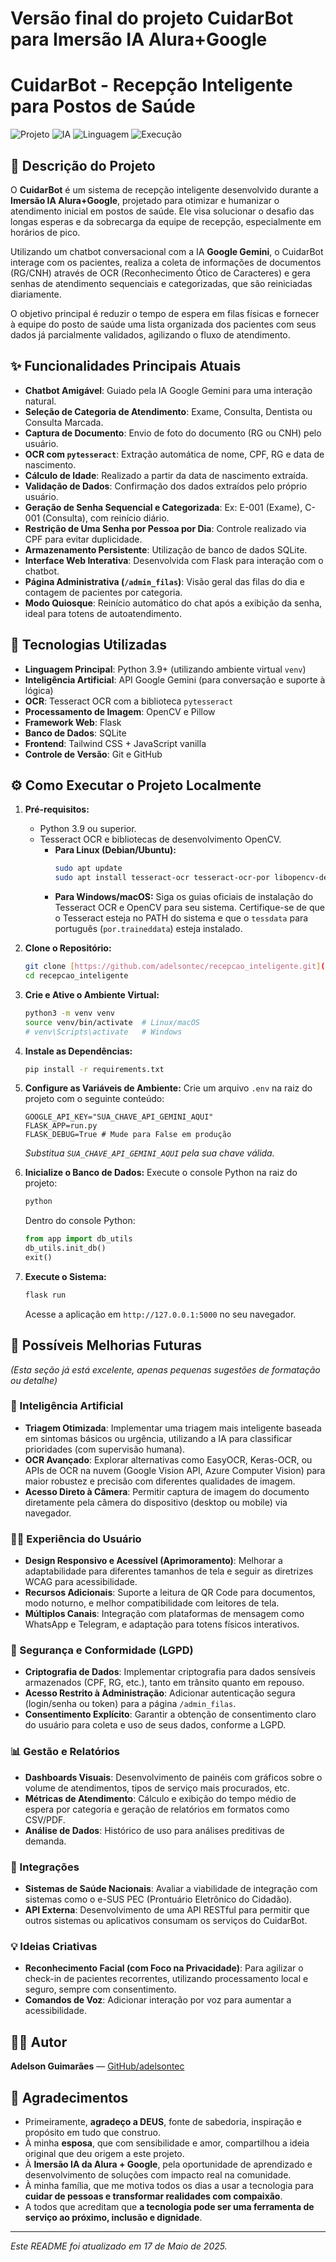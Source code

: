 # Versão final do projeto CuidarBot para Imersão IA Alura+Google
# CuidarBot - Recepção Inteligente para Postos de Saúde

![Projeto](https://img.shields.io/badge/Projeto-CuidarBot-green?style=for-the-badge&logo=leaflet)
![IA](https://img.shields.io/badge/IA-Google%20Gemini-blue?style=for-the-badge&logo=google)
![Linguagem](https://img.shields.io/badge/Python-3.9%2B-yellow?style=for-the-badge&logo=python)
![Execução](https://img.shields.io/badge/Executado_em-Google%20Colab%20%7C%20Local-orange?style=for-the-badge&logo=googlecolab)
## 📝 Descrição do Projeto

O **CuidarBot** é um sistema de recepção inteligente desenvolvido durante a **Imersão IA Alura+Google**, projetado para otimizar e humanizar o atendimento inicial em postos de saúde. Ele visa solucionar o desafio das longas esperas e da sobrecarga da equipe de recepção, especialmente em horários de pico.

Utilizando um chatbot conversacional com a IA **Google Gemini**, o CuidarBot interage com os pacientes, realiza a coleta de informações de documentos (RG/CNH) através de OCR (Reconhecimento Ótico de Caracteres) e gera senhas de atendimento sequenciais e categorizadas, que são reiniciadas diariamente.

O objetivo principal é reduzir o tempo de espera em filas físicas e fornecer à equipe do posto de saúde uma lista organizada dos pacientes com seus dados já parcialmente validados, agilizando o fluxo de atendimento.

## ✨ Funcionalidades Principais Atuais

* **Chatbot Amigável**: Guiado pela IA Google Gemini para uma interação natural.
* **Seleção de Categoria de Atendimento**: Exame, Consulta, Dentista ou Consulta Marcada.
* **Captura de Documento**: Envio de foto do documento (RG ou CNH) pelo usuário.
* **OCR com `pytesseract`**: Extração automática de nome, CPF, RG e data de nascimento.
* **Cálculo de Idade**: Realizado a partir da data de nascimento extraída.
* **Validação de Dados**: Confirmação dos dados extraídos pelo próprio usuário.
* **Geração de Senha Sequencial e Categorizada**: Ex: E-001 (Exame), C-001 (Consulta), com reinício diário.
* **Restrição de Uma Senha por Pessoa por Dia**: Controle realizado via CPF para evitar duplicidade.
* **Armazenamento Persistente**: Utilização de banco de dados SQLite.
* **Interface Web Interativa**: Desenvolvida com Flask para interação com o chatbot.
* **Página Administrativa (`/admin_filas`)**: Visão geral das filas do dia e contagem de pacientes por categoria.
* **Modo Quiosque**: Reinício automático do chat após a exibição da senha, ideal para totens de autoatendimento.

## 🚀 Tecnologias Utilizadas

* **Linguagem Principal**: Python 3.9+ (utilizando ambiente virtual `venv`)
* **Inteligência Artificial**: API Google Gemini (para conversação e suporte à lógica)
* **OCR**: Tesseract OCR com a biblioteca `pytesseract`
* **Processamento de Imagem**: OpenCV e Pillow
* **Framework Web**: Flask
* **Banco de Dados**: SQLite
* **Frontend**: Tailwind CSS + JavaScript vanilla
* **Controle de Versão**: Git e GitHub

## ⚙️ Como Executar o Projeto Localmente

1.  **Pré-requisitos:**
    * Python 3.9 ou superior.
    * Tesseract OCR e bibliotecas de desenvolvimento OpenCV.
        * **Para Linux (Debian/Ubuntu):**
            ```bash
            sudo apt update
            sudo apt install tesseract-ocr tesseract-ocr-por libopencv-dev python3-opencv
            ```
        * **Para Windows/macOS:** Siga os guias oficiais de instalação do Tesseract OCR e OpenCV para seu sistema. Certifique-se de que o Tesseract esteja no PATH do sistema e que o `tessdata` para português (`por.traineddata`) esteja instalado.

2.  **Clone o Repositório:**
    ```bash
    git clone [https://github.com/adelsontec/recepcao_inteligente.git](https://github.com/adelsontec/recepcao_inteligente.git)
    cd recepcao_inteligente
    ```

3.  **Crie e Ative o Ambiente Virtual:**
    ```bash
    python3 -m venv venv
    source venv/bin/activate  # Linux/macOS
    # venv\Scripts\activate   # Windows
    ```

4.  **Instale as Dependências:**
    ```bash
    pip install -r requirements.txt
    ```

5.  **Configure as Variáveis de Ambiente:**
    Crie um arquivo `.env` na raiz do projeto com o seguinte conteúdo:
    ```env
    GOOGLE_API_KEY="SUA_CHAVE_API_GEMINI_AQUI"
    FLASK_APP=run.py
    FLASK_DEBUG=True # Mude para False em produção
    ```
    *Substitua `SUA_CHAVE_API_GEMINI_AQUI` pela sua chave válida.*

6.  **Inicialize o Banco de Dados:**
    Execute o console Python na raiz do projeto:
    ```bash
    python
    ```
    Dentro do console Python:
    ```python
    from app import db_utils
    db_utils.init_db()
    exit()
    ```

7.  **Execute o Sistema:**
    ```bash
    flask run
    ```
    Acesse a aplicação em `http://127.0.0.1:5000` no seu navegador.

## 🔮 Possíveis Melhorias Futuras
_(Esta seção já está excelente, apenas pequenas sugestões de formatação ou detalhe)_

### 🧠 Inteligência Artificial
* **Triagem Otimizada**: Implementar uma triagem mais inteligente baseada em sintomas básicos ou urgência, utilizando a IA para classificar prioridades (com supervisão humana).
* **OCR Avançado**: Explorar alternativas como EasyOCR, Keras-OCR, ou APIs de OCR na nuvem (Google Vision API, Azure Computer Vision) para maior robustez e precisão com diferentes qualidades de imagem.
* **Acesso Direto à Câmera**: Permitir captura de imagem do documento diretamente pela câmera do dispositivo (desktop ou mobile) via navegador.

### 🧑‍⚕️ Experiência do Usuário
* **Design Responsivo e Acessível (Aprimoramento)**: Melhorar a adaptabilidade para diferentes tamanhos de tela e seguir as diretrizes WCAG para acessibilidade.
* **Recursos Adicionais**: Suporte a leitura de QR Code para documentos, modo noturno, e melhor compatibilidade com leitores de tela.
* **Múltiplos Canais**: Integração com plataformas de mensagem como WhatsApp e Telegram, e adaptação para totens físicos interativos.

### 🔐 Segurança e Conformidade (LGPD)
* **Criptografia de Dados**: Implementar criptografia para dados sensíveis armazenados (CPF, RG, etc.), tanto em trânsito quanto em repouso.
* **Acesso Restrito à Administração**: Adicionar autenticação segura (login/senha ou token) para a página `/admin_filas`.
* **Consentimento Explícito**: Garantir a obtenção de consentimento claro do usuário para coleta e uso de seus dados, conforme a LGPD.

### 📊 Gestão e Relatórios
* **Dashboards Visuais**: Desenvolvimento de painéis com gráficos sobre o volume de atendimentos, tipos de serviço mais procurados, etc.
* **Métricas de Atendimento**: Cálculo e exibição do tempo médio de espera por categoria e geração de relatórios em formatos como CSV/PDF.
* **Análise de Dados**: Histórico de uso para análises preditivas de demanda.

### 🔌 Integrações
* **Sistemas de Saúde Nacionais**: Avaliar a viabilidade de integração com sistemas como o e-SUS PEC (Prontuário Eletrônico do Cidadão).
* **API Externa**: Desenvolvimento de uma API RESTful para permitir que outros sistemas ou aplicativos consumam os serviços do CuidarBot.

### 💡 Ideias Criativas
* **Reconhecimento Facial (com Foco na Privacidade)**: Para agilizar o check-in de pacientes recorrentes, utilizando processamento local e seguro, sempre com consentimento.
* **Comandos de Voz**: Adicionar interação por voz para aumentar a acessibilidade.

## 👨‍💻 Autor

**Adelson Guimarães** — [GitHub/adelsontec](https://github.com/adelsontec)

## 🙏 Agradecimentos

* Primeiramente, **agradeço a DEUS**, fonte de sabedoria, inspiração e propósito em tudo que construo.
* À minha **esposa**, que com sensibilidade e amor, compartilhou a ideia original que deu origem a este projeto.
* À **Imersão IA da Alura + Google**, pela oportunidade de aprendizado e desenvolvimento de soluções com impacto real na comunidade.
* À minha família, que me motiva todos os dias a usar a tecnologia para **cuidar de pessoas e transformar realidades com compaixão**.
* A todos que acreditam que **a tecnologia pode ser uma ferramenta de serviço ao próximo, inclusão e dignidade**.

---

*Este README foi atualizado em 17 de Maio de 2025.*
